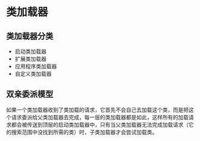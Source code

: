 # 类加载器

## 类加载器分类

* 启动类加载器
* 扩展类加载器
* 应用程序类加载器
* 自定义类加载器

## 双亲委派模型

如果一个类加载器收到了类加载的请求，它首先不会自己去加载这个类，而是把这个请求委派给父类加载器去完成，每一层的类加载器都是如此，这样所有的加载请求都会被传送到顶层的启动类加载器中，只有当父类加载器无法完成加载请求（它的搜索范围中没找到所需的类）时，子类加载器才会尝试加载类。
